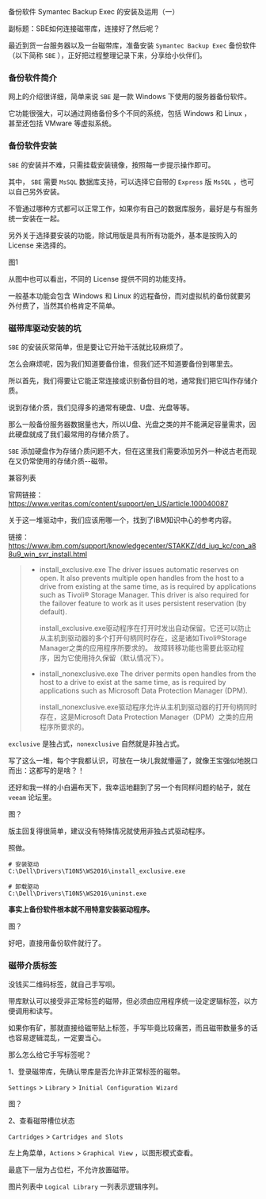 备份软件 Symantec Backup Exec 的安装及运用（一）

副标题：SBE如何连接磁带库，连接好了然后呢？



最近到货一台服务器以及一台磁带库，准备安装 `Symantec Backup Exec` 备份软件（以下简称 `SBE` ），正好把过程整理记录下来，分享给小伙伴们。



### 备份软件简介

网上的介绍很详细，简单来说 `SBE` 是一款 Windows 下使用的服务器备份软件。

它功能很强大，可以通过网络备份多个不同的系统，包括 Windows 和 Linux ，甚至还包括 VMware 等虚拟系统。



### 备份软件安装

`SBE` 的安装并不难，只需挂载安装镜像，按照每一步提示操作即可。

其中， `SBE` 需要 `MsSQL` 数据库支持，可以选择它自带的 `Express` 版 `MsSQL` ，也可以自己另外安装。

不管通过哪种方式都可以正常工作，如果你有自己的数据库服务，最好是与有服务统一安装在一起。



另外关于选择要安装的功能，除试用版是具有所有功能外，基本是按购入的 License 来选择的。

图1



从图中也可以看出，不同的 License 提供不同的功能支持。

一般基本功能会包含 Windows 和 Linux 的远程备份，而对虚拟机的备份就要另外付费了，当然其价格肯定不简单。



### 磁带库驱动安装的坑

`SBE` 的安装灰常简单，但是要让它开始干活就比较麻烦了。

怎么会麻烦呢，因为我们知道要备份谁，但我们还不知道要备份到哪里去。

所以首先，我们得要让它能正常连接或识别备份目的地，通常我们把它叫作存储介质。



说到存储介质，我们见得多的通常有硬盘、U盘、光盘等等。

那么一般备份服务器数据量也大，所以U盘、光盘之类的并不能满足容量需求，因此硬盘就成了我们最常用的存储介质了。

`SBE` 添加硬盘作为存储介质问题不大，但在这里我们需要添加另外一种说古老而现在又仍常使用的存储介质--磁带。







兼容列表

官网链接：https://www.veritas.com/content/support/en_US/article.100040087









关于这一堆驱动中，我们应该用哪一个，找到了IBM知识中心的参考内容。

链接：https://www.ibm.com/support/knowledgecenter/STAKKZ/dd_iug_kc/con_a88u9_win_svr_install.html

> * install_exclusive.exe The driver issues automatic reserves on open. It also prevents multiple open handles from the host to a drive from existing at the same time, as is required by applications such as Tivoli® Storage Manager. This driver is also required for the failover feature to work as it uses persistent reservation (by default).
>
>   install_exclusive.exe驱动程序在打开时发出自动保留。它还可以防止从主机到驱动器的多个打开句柄同时存在，这是诸如Tivoli®Storage Manager之类的应用程序所要求的。 故障转移功能也需要此驱动程序，因为它使用持久保留（默认情况下）。
>
> * install_nonexclusive.exe The driver permits open handles from the host to a drive to exist at the same time, as is required by applications such as Microsoft Data Protection Manager (DPM).
>
>   install_nonexclusive.exe驱动程序允许从主机到驱动器的打开句柄同时存在，这是Microsoft Data Protection Manager（DPM）之类的应用程序所要求的。



`exclusive` 是独占式，`nonexclusive` 自然就是非独占式。

写了这么一堆，每个字我都认识，可放在一块儿我就懵逼了，就像王宝强似地脱口而出：这都写的是啥？！

还好和我一样的小白遍布天下，我幸运地翻到了另一个有同样问题的帖子，就在 `veeam` 论坛里。

图？



版主回复得很简单，建议没有特殊情况就使用非独占式驱动程序。

照做。



```
# 安装驱动
C:\Dell\Drivers\T10N5\WS2016\install_exclusive.exe

# 卸载驱动
C:\Dell\Drivers\T10N5\WS2016\uninst.exe
```





**事实上备份软件根本就不用特意安装驱动程序。**

图？



好吧，直接用备份软件就行了。





### 磁带介质标签

没钱买二维码标签，就自己手写呗。

带库默认可以接受非正常标签的磁带，但必须由应用程序统一设定逻辑标签，以方便调用和读写。

如果你有矿，那就直接给磁带贴上标签，手写毕竟比较痛苦，而且磁带数量多的话也容易逻辑混乱，一定要当心。

那么怎么给它手写标签呢？



1、登录磁带库，先确认带库是否允许非正常标签的磁带。



`Settings` > `Library` > `Initial Configuration Wizard` 

图？





2、查看磁带槽位状态



`Cartridges` > `Cartridges and Slots`



左上角菜单，`Actions` > `Graphical View` ，以图形模式查看。



最底下一层为占位栏，不允许放置磁带。

图片列表中 `Logical Library` 一列表示逻辑序列。













